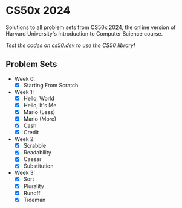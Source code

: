 # CS50x 2024
Solutions to all problem sets from CS50x 2024, the online version of Harvard University's Introduction to Computer Science course.

*Test the codes on [cs50.dev](https://cs50.dev/) to use the CS50 library!*

## Problem Sets
- Week 0:
	- [x] Starting From Scratch
- Week 1:
	- [x] Hello, World
	- [x] Hello, It's Me
	- [x] Mario (Less)
	- [x] Mario (More)
	- [x] Cash
	- [x] Credit
- Week 2:
	- [x] Scrabble
	- [x] Readability
	- [x] Caesar
	- [x] Substitution
- Week 3:
	- [x] Sort
	- [x] Plurality
	- [x] Runoff
	- [x] Tideman